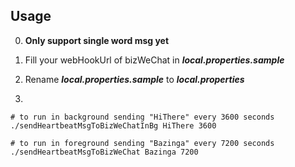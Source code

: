 ## Usage

0. **Only support single word msg yet**

1. Fill your webHookUrl of bizWeChat in ***local.properties.sample***

2. Rename ***local.properties.sample*** to ***local.properties***

3. 
``` shell
# to run in background sending "HiThere" every 3600 seconds
./sendHeartbeatMsgToBizWeChatInBg HiThere 3600

# to run in foreground sending "Bazinga" every 7200 seconds
./sendHeartbeatMsgToBizWeChat Bazinga 7200
```